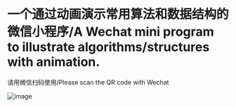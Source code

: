# 一个通过动画演示常用算法和数据结构的微信小程序/A Wechat mini program to illustrate algorithms/structures with animation.

请用微信扫码使用/Please scan the QR code with Wechat

![image](https://user-images.githubusercontent.com/32764439/122567942-cc2d2e80-d07b-11eb-9c88-902f19c67780.png)
